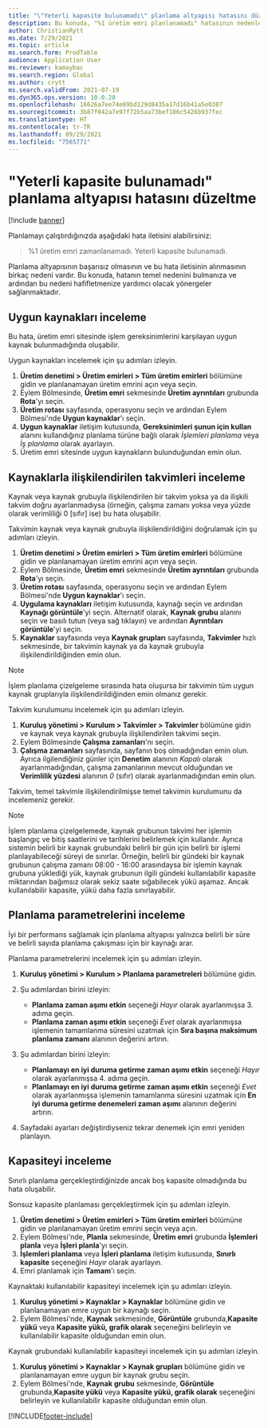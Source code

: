 ```yaml
---
title: "\"Yeterli kapasite bulunamadı\" planlama altyapısı hatasını düzeltme"
description: Bu konuda, "%1 üretim emri planlanamadı" hatasının nedenleri ve çözümleri hakkında bilgi sağlanmaktadır. Yeterli kapasite bulunamadı" planlama altyapısı hatasını gidermenize yardımcı olacak bir bağlantı sağlanmaktadır..
author: ChristianRytt
ms.date: 7/29/2021
ms.topic: article
ms.search.form: ProdTable
audience: Application User
ms.reviewer: kamaybac
ms.search.region: Global
ms.author: crytt
ms.search.validFrom: 2021-07-19
ms.dyn365.ops.version: 10.0.20
ms.openlocfilehash: 16626a7ee74e89bd129d8435a17d16b41a5e0387
ms.sourcegitcommit: 3b87f042a7e97f72b5aa73bef186c5426b937fec
ms.translationtype: HT
ms.contentlocale: tr-TR
ms.lasthandoff: 09/29/2021
ms.locfileid: "7565771"
---
```

# <a name="fix-the-not-enough-capacity-could-be-found-scheduling-engine-error"></a>"Yeterli kapasite bulunamadı" planlama altyapısı hatasını düzeltme

[!include [banner](../includes/banner.md)]

Planlamayı çalıştırdığınızda aşağıdaki hata iletisini alabilirsiniz:

> %1 üretim emri zamanlanamadı. Yeterli kapasite bulunamadı.

Planlama altyapısının başarısız olmasının ve bu hata iletisinin alınmasının birkaç nedeni vardır. Bu konuda, hatanın temel nedenini bulmanıza ve ardından bu nedeni hafifletmenize yardımcı olacak yönergeler sağlanmaktadır.

## <a name="review-the-applicable-resources"></a>Uygun kaynakları inceleme

Bu hata, üretim emri sitesinde işlem gereksinimlerini karşılayan uygun kaynak bulunmadığında oluşabilir.

Uygun kaynakları incelemek için şu adımları izleyin.

1. **Üretim denetimi \> Üretim emirleri \> Tüm üretim emirleri** bölümüne gidin ve planlanamayan üretim emrini açın veya seçin.
1. Eylem Bölmesinde, **Üretim emri** sekmesinde **Üretim ayrıntıları** grubunda **Rota**'yı seçin.
1. **Üretim rotası** sayfasında, operasyonu seçin ve ardından Eylem Bölmesi'nde **Uygun kaynaklar**'ı seçin.
1. **Uygun kaynaklar** iletişim kutusunda, **Gereksinimleri şunun için kullan** alanını kullandığınız planlama türüne bağlı olarak *İşlemleri planlama* veya *İş planlama* olarak ayarlayın.
1. Üretim emri sitesinde uygun kaynakların bulunduğundan emin olun.

## <a name="review-the-calendars-that-are-associated-with-resources"></a>Kaynaklarla ilişkilendirilen takvimleri inceleme

Kaynak veya kaynak grubuyla ilişkilendirilen bir takvim yoksa ya da ilişkili takvim doğru ayarlanmadıysa (örneğin, çalışma zamanı yoksa veya yüzde olarak verimliliği 0 \[sıfır\] ise) bu hata oluşabilir.

Takvimin kaynak veya kaynak grubuyla ilişkilendirildiğini doğrulamak için şu adımları izleyin.

1. **Üretim denetimi \> Üretim emirleri \> Tüm üretim emirleri** bölümüne gidin ve planlanamayan üretim emrini açın veya seçin.
1. Eylem Bölmesinde, **Üretim emri** sekmesinde **Üretim ayrıntıları** grubunda **Rota**'yı seçin.
1. **Üretim rotası** sayfasında, operasyonu seçin ve ardından Eylem Bölmesi'nde **Uygun kaynaklar**'ı seçin.
1. **Uygulama kaynakları** iletişim kutusunda, kaynağı seçin ve ardından **Kaynağı görüntüle**'yi seçin. Alternatif olarak, **Kaynak grubu** alanını seçin ve basılı tutun (veya sağ tıklayın) ve ardından **Ayrıntıları görüntüle**'yi seçin.
1. **Kaynaklar** sayfasında veya **Kaynak grupları** sayfasında, **Takvimler** hızlı sekmesinde, bir takvimin kaynak ya da kaynak grubuyla ilişkilendirildiğinden emin olun.

> [!NOTE]
> İşlem planlama çizelgeleme sırasında hata oluşursa bir takvimin tüm uygun kaynak gruplarıyla ilişkilendirildiğinden emin olmanız gerekir.

Takvim kurulumunu incelemek için şu adımları izleyin.

1. **Kuruluş yönetimi \> Kurulum \> Takvimler \> Takvimler** bölümüne gidin ve kaynak veya kaynak grubuyla ilişkilendirilen takvimi seçin.
1. Eylem Bölmesinde **Çalışma zamanları**'nı seçin.
1. **Çalışma zamanları** sayfasında, sayfanın boş olmadığından emin olun. Ayrıca ilgilendiğiniz günler için **Denetim** alanının *Kapalı* olarak ayarlanmadığından, çalışma zamanlarının mevcut olduğundan ve **Verimlilik yüzdesi** alanının *0* (sıfır) olarak ayarlanmadığından emin olun.

Takvim, temel takvimle ilişkilendirilmişse temel takvimin kurulumunu da incelemeniz gerekir.

> [!NOTE]
> İşlem planlama çizelgelemede, kaynak grubunun takvimi her işlemin başlangıç ve bitiş saatlerini ve tarihlerini belirlemek için kullanılır. Ayrıca sistemin belirli bir kaynak grubundaki belirli bir gün için belirli bir işlemi planlayabileceği süreyi de sınırlar. Örneğin, belirli bir gündeki bir kaynak grubunun çalışma zamanı 08:00 - 16:00 arasındaysa bir işlemin kaynak grubuna yüklediği yük, kaynak grubunun ilgili gündeki kullanılabilir kapasite miktarından bağımsız olarak sekiz saate sığabilecek yükü aşamaz. Ancak kullanılabilir kapasite, yükü daha fazla sınırlayabilir.

## <a name="review-the-scheduling-parameters"></a>Planlama parametrelerini inceleme

İyi bir performans sağlamak için planlama altyapısı yalnızca belirli bir süre ve belirli sayıda planlama çakışması için bir kaynağı arar.

Planlama parametrelerini incelemek için şu adımları izleyin.

1. **Kuruluş yönetimi \> Kurulum \> Planlama parametreleri** bölümüne gidin.
1. Şu adımlardan birini izleyin:

    - **Planlama zaman aşımı etkin** seçeneği *Hayır* olarak ayarlanmışsa 3. adıma geçin.
    - **Planlama zaman aşımı etkin** seçeneği *Evet* olarak ayarlanmışsa işlemenin tamamlanma süresini uzatmak için **Sıra başına maksimum planlama zamanı** alanının değerini artırın.

1. Şu adımlardan birini izleyin:

    - **Planlamayı en iyi duruma getirme zaman aşımı etkin** seçeneği *Hayır* olarak ayarlanmışsa 4. adıma geçin.
    - **Planlamayı en iyi duruma getirme zaman aşımı etkin** seçeneği *Evet* olarak ayarlanmışsa işlemenin tamamlanma süresini uzatmak için **En iyi duruma getirme denemeleri zaman aşımı** alanının değerini artırın.

1. Sayfadaki ayarları değiştirdiyseniz tekrar denemek için emri yeniden planlayın.

## <a name="review-capacity"></a>Kapasiteyi inceleme

Sınırlı planlama gerçekleştirdiğinizde ancak boş kapasite olmadığında bu hata oluşabilir.

Sonsuz kapasite planlaması gerçekleştirmek için şu adımları izleyin.

1. **Üretim denetimi \> Üretim emirleri \> Tüm üretim emirleri** bölümüne gidin ve planlanamayan üretim emrini seçin veya açın.
1. Eylem Bölmesi'nde, **Planla** sekmesinde, **Üretim emri** grubunda **İşlemleri planla** veya **İşleri planla**'yı seçin.
1. **İşlemleri planlama** veya **İşleri planlama** iletişim kutusunda, **Sınırlı kapasite** seçeneğini *Hayır* olarak ayarlayın.
1. Emri planlamak için **Tamam**'ı seçin.

Kaynaktaki kullanılabilir kapasiteyi incelemek için şu adımları izleyin.

1. **Kuruluş yönetimi \> Kaynaklar \> Kaynaklar** bölümüne gidin ve planlanamayan emre uygun bir kaynağı seçin.
1. Eylem Bölmesi'nde, **Kaynak** sekmesinde, **Görüntüle** grubunda,**Kapasite yükü** veya **Kapasite yükü, grafik olarak** seçeneğini belirleyin ve kullanılabilir kapasite olduğundan emin olun.

Kaynak grubundaki kullanılabilir kapasiteyi incelemek için şu adımları izleyin.

1. **Kuruluş yönetimi \> Kaynaklar \> Kaynak grupları** bölümüne gidin ve planlanamayan emre uygun bir kaynak grubu seçin.
1. Eylem Bölmesi'nde, **Kaynak grubu** sekmesinde, **Görüntüle** grubunda,**Kapasite yükü** veya **Kapasite yükü, grafik olarak** seçeneğini belirleyin ve kullanılabilir kapasite olduğundan emin olun.

[!INCLUDE[footer-include](../../includes/footer-banner.md)]
